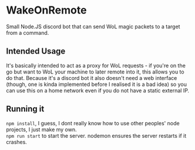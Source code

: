 # WakeOnRemote
Small Node.JS discord bot that can send WoL magic packets to a target from a command.

## Intended Usage
It's basically intended to act as a proxy for WoL requests - if you're on the go but want to WoL your machine to later remote into it, this allows you to do that. Because it's a discord bot it also doesn't need a web interface (though, one is kinda implemented before I realised it is a bad idea) so you can use this on a home network even if you do not have a static external IP. 

## Running it
`npm install`, I guess, I dont really know how to use other peoples' node projects, I just make my own.<br>
`npm run start` to start the server. nodemon ensures the server restarts if it crashes.